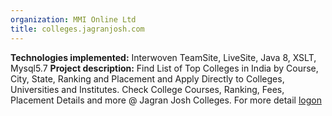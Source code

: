 ```yaml
---
organization: MMI Online Ltd
title: colleges.jagranjosh.com
---
```


**Technologies implemented:**
Interwoven TeamSite, LiveSite, Java 8, XSLT, Mysql5.7
**Project description:**
Find List of Top Colleges in India by Course, City, State, Ranking and Placement and Apply Directly to Colleges, Universities and Institutes. Check College Courses, Ranking, Fees, Placement Details and more @ Jagran Josh Colleges.
For more detail [logon](https://colleges.jagranjosh.com)
